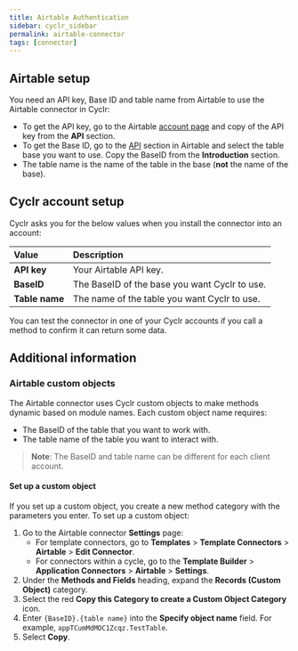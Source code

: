 ```yaml
---
title: Airtable Authentication
sidebar: cyclr_sidebar
permalink: airtable-connector
tags: [connector]
---
```


## Airtable setup

You need an API key, Base ID and table name from Airtable to use the Airtable connector in Cyclr:

*  To get the API key, go to the Airtable [account page](https://airtable.com/account) and copy of the API key from the **API** section.
*  To get the Base ID, go to the [API](https://airtable.com/api) section in Airtable and select the table base you want to use. Copy the BaseID from the **Introduction** section.
*  The table name is the name of the table in the base (**not** the name of the base).

## Cyclr account setup

Cyclr asks you for the below values when you install the <connector name> connector into an account:

| Value              | Description                                   |
| :----------------- | :------------------------------------------   |
| **API key**        | Your Airtable API key.                        |
| **BaseID**         | The BaseID of the base you want Cyclr to use. |
| **Table name**     | The name of the table you want Cyclr to use.  |

You can test the connector in one of your Cyclr accounts if you call a method to confirm it can return some data.

## Additional information

### Airtable custom objects

The Airtable connector uses Cyclr custom objects to make methods dynamic based on module names. Each custom object name requires:

*   The BaseID of the table that you want to work with.
*   The table name of the table you want to interact with.

> **Note**: The BaseID and table name can be different for each client account.

#### Set up a custom object

If you set up a custom object, you create a new method category with the parameters you enter. To set up a custom object:

1. Go to the Airtable connector **Settings** page:
    - For template connectors, go to **Templates** > **Template Connectors** > **Airtable** > **Edit Connector**.
    - For connectors within a cycle, go to the **Template Builder** > **Application Connectors** > **Airtable** > **Settings**.
2. Under the **Methods and Fields** heading, expand the **Records (Custom Object)** category.
3. Select the red **Copy this Category to create a Custom Object Category** icon.
4. Enter `{BaseID}.{table name}` into the **Specify object name** field. For example, `appTCumMdMOC1Zcqz.TestTable`.
5. Select **Copy**.

